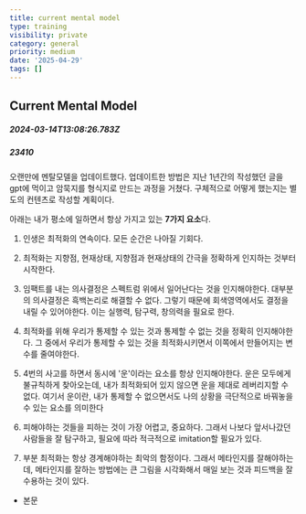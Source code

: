 ```yaml
---
title: current mental model
type: training
visibility: private
category: general
priority: medium
date: '2025-04-29'
tags: []
---
```

## Current Mental Model
##### 2024-03-14T13:08:26.783Z
##### 23410

<p>오랜만에 멘탈모델을 업데이트했다. 업데이트한 방법은 지난 1년간의 작성했던 글을 gpt에 먹이고 암묵지를 형식지로 만드는 과정을 거쳤다. 구체적으로 어떻게 했는지는 별도의 컨텐츠로 작성할 계획이다.</p><p></p><p><span>아래는 내가 평소에 일하면서 항상 가지고 있는 </span><strong>7가지 요소</strong><span>다.</span></p><p></p><ol><li><p>인생은 최적화의 연속이다. 모든 순간은 나아질 기회다.</p></li><li><p>최적화는 지향점, 현재상태, 지향점과 현재상태의 간극을 정확하게 인지하는 것부터 시작한다.</p></li><li><p>임팩트를 내는 의사결정은 스펙트럼 위에서 일어난다는 것을 인지해야한다. 대부분의 의사결정은 흑백논리로 해결할 수 없다. 그렇기 때문에 회색영역에서도 결정을 내릴 수 있어야한다. 이는 실행력, 탐구력, 창의력을 필요로 한다.</p></li><li><p>최적화를 위해 우리가 통제할 수 있는 것과 통제할 수 없는 것을 정확히 인지해야한다. 그 중에서 우리가 통제할 수 있는 것을 최적화시키면서 이쪽에서 만들어지는 변수를 줄여야한다.</p></li><li><p>4번의 사고를 하면서 동시에 '운'이라는 요소를 항상 인지해야한다. 운은 모두에게 불규칙하게 찾아오는데, 내가 최적화되어 있지 않으면 운을 제대로 레버리지할 수 없다. 여기서 운이란, 내가 통제할 수 없으면서도 나의 상황을 극단적으로 바꿔놓을 수 있는 요소를 의미한다</p></li><li><p>피해야하는 것들을 피하는 것이 가장 어렵고, 중요하다. 그래서 나보다 앞서나갔던 사람들을 잘 탐구하고, 필요에 따라 적극적으로 imitation할 필요가 있다.</p></li><li><p>부분 최적화는 항상 경계해야하는 최악의 함정이다. 그래서 메타인지를 잘해야하는데, 메타인지를 잘하는 방법에는 큰 그림을 시각화해서 매일 보는 것과 피드백을 잘 수용하는 것이 있다.</p></li></ol><p></p><ul><li><p>본문</p></li></ul><div class="bookmark" data="{&quot;metadata&quot;:{&quot;title&quot;:&quot;Current Mental Model&quot;,&quot;description&quot;:&quot;오랜만에 멘탈모델을 업데이트했다. 업데이트한 방법은 지난 1년간의 작성했던 글을 gpt에 먹이고 암묵지를 형식지로 만드는 과정을 거쳤다. 구체적으로 어떻게 했는지는 별도의 컨텐츠로 작성할 계획이다. 아래는 내가 평소에 일하면서 항상 가지고 있는 7가지 요소다. 인생은 최적화의 연속이다. 모든 순간은 나아질 기회다. 최적화는 지향점, 현재상태, 지향점과 현재상태의 간극을 정확하게 인지하는 것부터 시작한다. 임팩트를 내는 의사결정은 스펙트럼 위에서 일어난다는 것을 인지해야한다. 대부분의 의사결정은 흑백논리로 해결할 수 없다. 그렇기 때문에 회색영역에서도 결정을 내릴 수 있어야한다. 이는 실행력, 탐구력, 창의력을 필요로 한다.&quot;,&quot;language&quot;:&quot;en&quot;,&quot;type&quot;:&quot;article&quot;,&quot;url&quot;:&quot;https://williamjung0130.substack.com/p/current-mental-model&quot;,&quot;provider&quot;:&quot;open substack&quot;,&quot;author&quot;:&quot;William Jung&quot;,&quot;image&quot;:&quot;https://substackcdn.com/image/fetch/f_auto,q_auto:best,fl_progressive:steep/https%3A%2F%2Fwilliamjung0130.substack.com%2Ftwitter%2Fsubscribe-card.jpg%3Fv%3D-1278630387%26version%3D9&quot;,&quot;icon&quot;:&quot;https://substackcdn.com/image/fetch/f_auto,q_auto:good,fl_progressive:steep/https%3A%2F%2Fsubstack-post-media.s3.amazonaws.com%2Fpublic%2Fimages%2Fdde7d263-ad11-4aa5-8f7e-4fffba3d57a1%2Fapple-touch-icon-1024x1024.png&quot;}}"></div>
